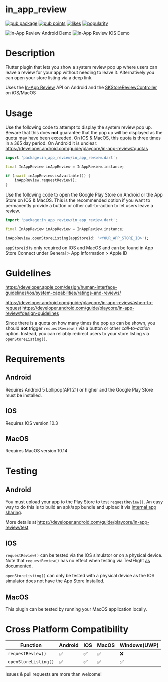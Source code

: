 # in_app_review

[![pub package](https://img.shields.io/pub/v/in_app_review.svg)](https://pub.dartlang.org/packages/in_app_review) [![pub points](https://badges.bar/in_app_review/pub%20points)](https://pub.dev/packages/in_app_review/score) [![likes](https://badges.bar/in_app_review/likes)](https://pub.dev/packages/in_app_review/score) [![popularity](https://badges.bar/in_app_review/popularity)](https://pub.dev/packages/in_app_review/score)

![In-App Review Android Demo](https://github.com/britannio/in_app_review/blob/master/in_app_review/screenshots/android.jpg)
![In-App Review IOS Demo](https://github.com/britannio/in_app_review/blob/master/in_app_review/screenshots/ios.png)

# Description
Flutter plugin that lets you show a system review pop up where users can leave a review for your app without needing to leave it. Alternatively you can open your store listing via a deep link.

Uses the [In-App Review](https://developer.android.com/guide/playcore/in-app-review) API on Android and the [SKStoreReviewController](https://developer.apple.com/documentation/storekit/skstorereviewcontroller) on iOS/MacOS


# Usage
Use the following code to attempt to display the system review pop up. Beware that this does **not** guarantee that the pop up will be displayed as the quota may have been exceeded. On IOS & MacOS, this quota is three times in a 365 day period. On Android it is unclear: https://developer.android.com/guide/playcore/in-app-review#quotas
```dart
import 'package:in_app_review/in_app_review.dart';

final InAppReview inAppReview = InAppReview.instance;

if (await inAppReview.isAvailable()) {
    inAppReview.requestReview();
}
```

Use the following code to open the Google Play Store on Android or the App Store on IOS & MacOS. This is the recommended option if you want to permanently provide a button or other call-to-action to let users leave a review.
```dart
import 'package:in_app_review/in_app_review.dart';

final InAppReview inAppReview = InAppReview.instance;

inAppReview.openStoreListing(appStoreId: '<YOUR_APP_STORE_ID>');
```

`appStoreId` is only required on IOS and MacOS and can be found in App Store Connect under General > App Information > Apple ID

# Guidelines
https://developer.apple.com/design/human-interface-guidelines/ios/system-capabilities/ratings-and-reviews/

https://developer.android.com/guide/playcore/in-app-review#when-to-request
https://developer.android.com/guide/playcore/in-app-review#design-guidelines

Since there is a quota on how many times the pop up can be shown, you should **not** trigger `requestReview()` via a button or other *call-to-action* option. Instead, you can reliably redirect users to your store listing via `openStoreListing()`.


# Requirements
## Android
Requires Android 5 Lollipop(API 21) or higher and the Google Play Store must be installed.
## IOS
Requires IOS version 10.3
## MacOS
Requires MacOS version 10.14

# Testing
## Android
You must upload your app to the Play Store to test `requestReview()`. An easy way to do this is to build an apk/app bundle and upload it via [internal app sharing](https://play.google.com/apps/publish/internalappsharing/).

More details at https://developer.android.com/guide/playcore/in-app-review/test

## IOS
`requestReview()` can be tested via the IOS simulator or on a physical device. 
Note that `requestReview()` has no effect when testing via TestFlight [as documented](https://developer.apple.com/documentation/storekit/skstorereviewcontroller/2851536-requestreview#discussion).

`openStoreListing()` can only be tested with a physical device as the IOS simulator does not have the App Store Installed.

## MacOS
This plugin can be tested by running your MacOS application locally.

# Cross Platform Compatibility
| Function             | Android | IOS | MacOS | Windows(UWP) |
|----------------------|---------|-----|-------|--------------|
| `requestReview()`    | ✅       | ✅   | ✅     | ❌            |
| `openStoreListing()` | ✅       | ✅   | ✅     | ✅            |


Issues & pull requests are more than welcome!